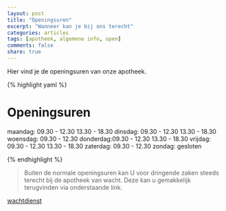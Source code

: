 ```yaml
---
layout: post
title: "Openingsuren"
excerpt: "Wanneer kan je bij ons terecht"
categories: articles
tags: [apotheek, algemene info, open]
comments: false
share: true
---
```


Hier vind je de openingsuren van onze apotheek. 

{% highlight yaml %}
# Openingsuren

  maandag:  09.30 - 12.30 13.30 - 18.30
  dinsdag:  09.30 - 12.30 13.30 - 18.30
  woensdag: 09.30 - 12.30 
  donderdag:09.30 - 12.30 13.30 - 18.30
  vrijdag:  09.30 - 12.30 13.30 - 18.30
  zaterdag: 09.30 - 12.30
  zondag:   gesloten
   

{% endhighlight %}

>Buiten de normale openingsuren kan U voor dringende zaken steeds terecht bij de apotheek van wacht.
>Deze kan u gemakkelijk terugvinden via onderstaande link.

<div><a href="{{ site.url }}/articles/wachtdienst" class="btn">wachtdienst</a></div>
